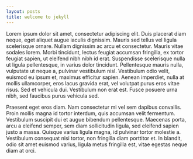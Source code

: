 ```yaml
---
layout: posts
title: welcome to jekyll
---
```


Lorem ipsum dolor sit amet, consectetur adipiscing elit. Duis placerat diam neque, eget aliquet augue iaculis dignissim. Mauris sed tellus vel ligula scelerisque ornare. Nullam dignissim ac arcu et consectetur. Mauris vitae sodales lorem. Morbi tincidunt, lectus feugiat accumsan fringilla, ex tortor feugiat sapien, ut eleifend nibh nibh id erat. Suspendisse scelerisque nulla ut ligula pellentesque, in varius dolor tincidunt. Pellentesque mauris nulla, vulputate ut neque a, pulvinar vestibulum nisl. Vestibulum odio velit, euismod eu ipsum et, maximus efficitur sapien. Aenean imperdiet, nulla at mollis ullamcorper, eros lacus gravida erat, vel volutpat purus eros vitae risus. Sed et vehicula dui. Vestibulum non erat est. Fusce posuere urna nibh, sed faucibus purus vehicula sed.

Praesent eget eros diam. Nam consectetur mi vel sem dapibus convallis. Proin mollis magna id tortor interdum, quis accumsan velit fermentum. Vestibulum suscipit dui et augue bibendum pellentesque. Maecenas porta, arcu a eleifend semper, sem diam sollicitudin ligula, sed eleifend sapien justo a massa. Quisque varius ligula magna, id pulvinar tortor molestie a. Vestibulum consequat nisi tortor, non fringilla diam porttitor et. In blandit, odio sit amet euismod varius, ligula metus fringilla est, vitae egestas neque diam at orci.
